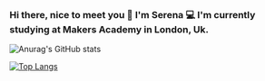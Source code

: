 ### Hi there, nice to meet you 👋 I'm Serena 💻 I'm currently studying at Makers Academy in London, Uk.

![Anurag's GitHub stats](https://github-readme-stats.vercel.app/api?username=serenabertozzi&show_icons=true&theme=onedark)

[![Top Langs](https://github-readme-stats.vercel.app/api/top-langs/?username=serenabertozzi&layout=compact)](https://github.com/anuraghazra/github-readme-stats)


<!--
**serenabertozzi/serenabertozzi** is a ✨ _special_ ✨ repository because its `README.md` (this file) appears on your GitHub profile.

Here are some ideas to get you started:

- 🔭 I’m currently working on ...
- 🌱 I’m currently learning ...
- 👯 I’m looking to collaborate on ...
- 🤔 I’m looking for help with ...
- 💬 Ask me about ...
- 📫 How to reach me: ...
- 😄 Pronouns: ...
- ⚡ Fun fact: ...
-->
